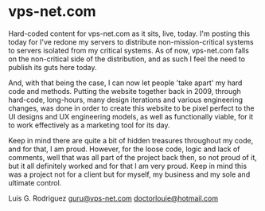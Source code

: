 # vps-net.com

Hard-coded content for vps-net.com as it sits, live, today. I'm posting this today for I've redone my servers to distribute non-mission-critical systems to servers isolated from my critical systems. As of now, vps-net.com falls on the non-critical side of the distribution, and as such I feel the need to publish its guts here today. 

And, with that being the case, I can now let people 'take apart' my hard code and methods. Putting the website together back in 2009, through hard-code, long-hours, many design iterations and various engineering changes, was done in order to create this website to be pixel perfect to the UI designs and UX engineering models, as well as functionally viable, for it to work effectively as a marketing tool for its day. 

Keep in mind there are quite a bit of hidden treasures throughout my code, and for that, I am proud. However, for the loose code, logic and lack of comments, well that was all part of the project back then, so not proud of it, but it all definitely worked and for that I am very proud. Keep in mind this was a project not for a client but for myself, my business and my sole and ultimate control.

Luis G. Rodriguez
guru@vps-net.com
doctorlouie@hotmail.com
